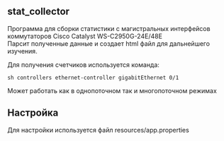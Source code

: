 ## stat_collector ##

Программа для сборки статистики с магистральных интерфейсов коммутаторов Cisco Catalyst WS-C2950G-24E/48E  
Парсит полученные данные и создает html файл для дальнейшего изучения.  

Для получения счетчиков используется команда:
```
sh controllers ethernet-controller gigabitEthernet 0/1
```

Может работать как в однопоточном так и многопоточном режимах

## Настройка ##

Для настройки используется файл resources/app.properties  